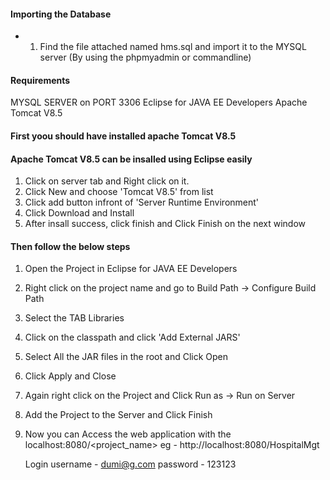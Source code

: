 #### Importing the Database
- 1. Find the file attached named hms.sql and import it to the MYSQL server (By using the phpmyadmin or commandline)
 

#### Requirements
MYSQL SERVER on PORT 3306
Eclipse for JAVA EE Developers
Apache Tomcat V8.5


#### First yoou should have installed apache Tomcat V8.5
#### Apache Tomcat V8.5 can be insalled using Eclipse easily
1. Click on server tab and Right click on it. 
2. Click New and choose 'Tomcat V8.5' from list
3. Click add button infront of 'Server Runtime Environment'
4. Click Download and Install
5. After insall success, click finish and Click Finish on the next window

 
#### Then follow the below steps

1. Open the Project in Eclipse for JAVA EE Developers

2. Right click on the project name and go to Build Path -> Configure Build Path

3. Select the TAB Libraries

4. Click on the classpath and click 'Add External JARS'

5. Select All the JAR files in the root and Click Open

6. Click Apply and Close

7. Again right click on the Project and Click Run as -> Run on Server 

8. Add the Project to the Server and Click Finish

9. Now you can Access the web application with the localhost:8080/<project_name> eg - http://localhost:8080/HospitalMgt


	Login username - dumi@g.com     password - 123123
<!-- heheh? -->
